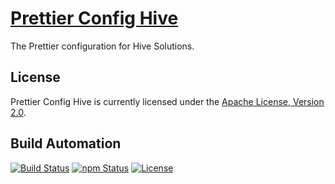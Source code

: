# [Prettier Config Hive](http://prettier-config-hive.hive.pt)

The Prettier configuration for Hive Solutions.

## License

Prettier Config Hive is currently licensed under the [Apache License, Version 2.0](http://www.apache.org/licenses/).

## Build Automation

[![Build Status](https://app.travis-ci.com/hivesolutions/prettier_config_hive.svg?branch=master)](https://travis-ci.com/github/hivesolutions/prettier_config_hive)
[![npm Status](https://img.shields.io/npm/v/prettier-config-hive.svg)](https://www.npmjs.com/package/prettier-config-hive)
[![License](https://img.shields.io/badge/license-Apache%202.0-blue.svg)](https://www.apache.org/licenses/)
